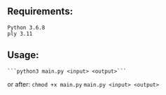 ## Requirements:
    Python 3.6.8
    ply 3.11

## Usage:
    ```python3 main.py <input> <output>```

or after: ```chmod +x main.py```
    ```main.py <input> <output>```
